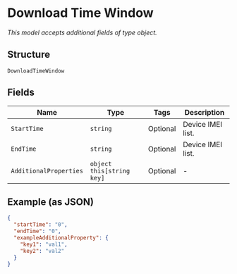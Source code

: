 
# Download Time Window

*This model accepts additional fields of type object.*

## Structure

`DownloadTimeWindow`

## Fields

| Name | Type | Tags | Description |
|  --- | --- | --- | --- |
| `StartTime` | `string` | Optional | Device IMEI list. |
| `EndTime` | `string` | Optional | Device IMEI list. |
| `AdditionalProperties` | `object this[string key]` | Optional | - |

## Example (as JSON)

```json
{
  "startTime": "0",
  "endTime": "0",
  "exampleAdditionalProperty": {
    "key1": "val1",
    "key2": "val2"
  }
}
```

